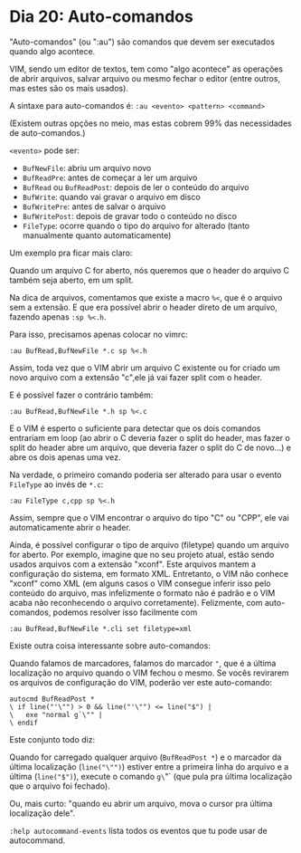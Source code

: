 # Dia 20: Auto-comandos

"Auto-comandos" (ou ":au") são comandos que devem ser executados quando algo acontece.

VIM, sendo um editor de textos, tem como "algo acontece" as operações de abrir arquivos, salvar arquivo ou mesmo fechar o editor (entre outros, mas estes são os mais usados).

A sintaxe para auto-comandos é: `:au <evento> <pattern> <command>`

(Existem outras opções no meio, mas estas cobrem 99% das necessidades de auto-comandos.)

`<evento>` pode ser:

* `BufNewFile`: abriu um arquivo novo
* `BufReadPre`: antes de começar a ler um arquivo
* `BufRead` ou `BufReadPost`: depois de ler o conteúdo do arquivo
* `BufWrite`: quando vai gravar o arquivo em disco
* `BufWritePre`: antes de salvar o arquivo
* `BufWritePost`: depois de gravar todo o conteúdo no disco
* `FileType`: ocorre quando o tipo do arquivo for alterado (tanto manualmente quanto automaticamente)

Um exemplo pra ficar mais claro:

Quando um arquivo C for aberto, nós queremos que o header do arquivo C também seja aberto, em um split.

Na dica de arquivos, comentamos que existe a macro `%<`, que é o arquivo sem a extensão. E que era possível abrir o header direto de um arquivo, fazendo apenas `:sp %<.h`.

Para isso, precisamos apenas colocar no vimrc:

`:au BufRead,BufNewFile *.c sp %<.h`

Assim, toda vez que o VIM abrir um arquivo C existente ou for criado um novo arquivo com a extensão "c",ele já vai fazer split com o header.

E é possível fazer o contrário também:

`:au BufRead,BufNewFile *.h sp %<.c`

E o VIM é esperto o suficiente para detectar que os dois comandos entrariam em loop (ao abrir o C deveria fazer o split do header, mas fazer o split do header abre um arquivo, que deveria fazer o split do C de novo...) e abre os dois apenas uma vez.

Na verdade, o primeiro comando poderia ser alterado para usar o evento `FileType` ao invés de `*.c`:

`:au FileType c,cpp sp %<.h`

Assim, sempre que o VIM encontrar o arquivo do tipo "C" ou "CPP", ele vai automaticamente abrir o header.

Ainda, é possível configurar o tipo de arquivo (filetype) quando um arquivo for aberto. Por exemplo, imagine que no seu projeto atual, estão sendo usados arquivos com a extensão "xconf". Este arquivos mantem a configuração do sistema, em formato XML. Entretanto, o VIM não conhece "xconf" como XML (em alguns casos o VIM consegue inferir isso pelo conteúdo do arquivo, mas infelizmente o formato não é padrão e o VIM acaba não reconhecendo o arquivo corretamente). Felizmente, com auto-comandos, podemos resolver isso facilmente com

`:au BufRead,BufNewFile *.cli set filetype=xml`

Existe outra coisa interessante sobre auto-comandos:

Quando falamos de marcadores, falamos do marcador `"`, que é a última localização no arquivo quando o VIM fechou o mesmo. Se vocês revirarem os arquivos de configuração do VIM, poderão ver este auto-comando:

	autocmd BufReadPost *
	\ if line("'\"") > 0 && line("'\"") <= line("$") |
	\   exe "normal g`\"" |
	\ endif

Este conjunto todo diz:

Quando for carregado qualquer arquivo (`BufReadPost *`) e o marcador da última localização (`line("\"")`) estiver entre a primeira linha do arquivo e a última (`line("$")`), execute o comando `g\`"` (que pula pra última localização que o arquivo foi fechado).

Ou, mais curto: "quando eu abrir um arquivo, mova o cursor pra última localização dele".

`:help autocommand-events` lista todos os eventos que tu pode usar de autocommand.
